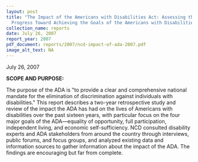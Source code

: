 ```yaml
---
layout: post
title: "The Impact of the Americans with Disabilities Act: Assessing the
  Progress Toward Achieving the Goals of the Americans with Disabilities Act"
collection_name: reports
date: July 26, 2007
report_year: 2007
pdf_document: reports/2007/ncd-impact-of-ada-2007.pdf
image_alt_text: NA
---
```

July 26, 2007

**S﻿COPE AND PURPOSE:**

The purpose of the ADA is "to provide a clear and comprehensive national mandate for the elimination of discrimination against individuals with disabilities." This report describes a two-year retrospective study and review of the impact the ADA has had on the lives of Americans with disabilities over the past sixteen years, with particular focus on the four major goals of the ADA—equality of opportunity, full participation, independent living, and economic self-sufficiency. NCD consulted disability experts and ADA stakeholders from around the country through interviews, public forums, and focus groups, and analyzed existing data and information sources to gather information about the impact of the ADA. The findings are encouraging but far from complete.